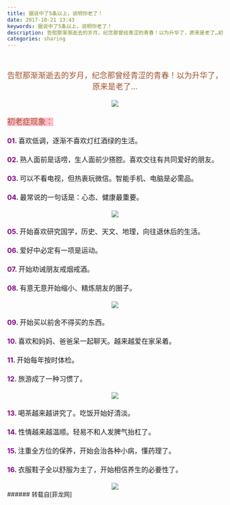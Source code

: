 ```yaml
---
title: 据说中了5条以上，说明你老了！
date: 2017-10-21 13:43
keywords: 据说中了5条以上，说明你老了！
description: 告慰那渐渐逝去的岁月，纪念那曾经青涩的青春！以为升华了，原来是老了…初老症现象：01. 喜欢低调，逐渐不喜欢灯红酒绿的生活。02. 熟人面前是话唠，生人面前少搭腔。喜欢交往有共同爱好的朋友。03. 可以不看电视，但热衷玩微信。智能手机、电脑是必需品。04. 最常说的一句话是：心态、健康最重要。05. 开始喜欢研究国学，历史、天文、地理，向往退休后的生活。06. 爱好中必定有一项是运动。07. 开始劝诫朋友戒烟戒酒。08. 有意无意开始缩小、精炼朋友的圈子。09. 开始买以前舍不得买的东西。10. 喜欢和妈妈、爸爸呆一起聊天。越来越爱在家呆着。11. 开始每年按时体检。12. 旅游成了一种习惯了。13. 喝茶越来越讲究了。吃饭开始好清淡。14. 性情越来越温顺。轻易不和人发脾气抬杠了。15. 注重全方位的保养，开始会治各种小病，懂药理了。16. 衣服鞋子全以舒服为主了，开始相信养生的必要性了。
categories: sharing
---
```

<td class="t_f" id="postmessage_939964">

<font size="3"><br/>
<div align="center"><font color="Sienna"><font size="4">告慰那渐渐逝去的岁月，纪念那曾经青涩的青春！以为升华了，原来是老了…</font></font></div><br/>
<div align="center">

<img aid="654376" data-cf-modified-0e81f388e430d2e896fcf0ea-="" file="data/attachment/forum/201710/21/133514omuf56v1zmv11xxc.jpg.thumb.jpg" id="aimg_654376" inpost="1" onclick="" onmouseover="" src="http://www.flw.ph/data/attachment/forum/201710/21/133514omuf56v1zmv11xxc.jpg" style="cursor:pointer" zoomfile="data/attachment/forum/201710/21/133514omuf56v1zmv11xxc.jpg"/>


</div><br/>
<font style="background-color:PInk"><font color="Sienna"><font size="4">初老症现象：</font></font></font><br/>
<br/>
<font color="Purple"><strong>01. </strong></font>喜欢低调，逐渐不喜欢灯红酒绿的生活。<br/>
<br/>
<font color="Purple"><strong>02. </strong></font>熟人面前是话唠，生人面前少搭腔。喜欢交往有共同爱好的朋友。<br/>
<br/>
<font color="Purple"><strong>03. </strong></font>可以不看电视，但热衷玩微信。智能手机、电脑是必需品。<br/>
<br/>
<font color="Purple"><strong>04. </strong></font>最常说的一句话是：心态、健康最重要。<br/>
<br/>
<div align="center">

<img aid="654375" data-cf-modified-0e81f388e430d2e896fcf0ea-="" file="data/attachment/forum/201710/21/133513e71hf0lwbmut6nb1.jpg.thumb.jpg" id="aimg_654375" inpost="1" onclick="" onmouseover="" src="http://www.flw.ph/data/attachment/forum/201710/21/133513e71hf0lwbmut6nb1.jpg" style="cursor:pointer" zoomfile="data/attachment/forum/201710/21/133513e71hf0lwbmut6nb1.jpg"/>


</div><br/>
<font color="Purple"><strong>05. </strong></font>开始喜欢研究国学，历史、天文、地理，向往退休后的生活。<br/>
<br/>
<font color="Purple"><strong>06. </strong></font>爱好中必定有一项是运动。<br/>
<br/>
<font color="Purple"><strong>07. </strong></font>开始劝诫朋友戒烟戒酒。<br/>
<br/>
<font color="Purple"><strong>08. </strong></font>有意无意开始缩小、精炼朋友的圈子。<br/>
<br/>
<div align="center">

<img aid="654374" data-cf-modified-0e81f388e430d2e896fcf0ea-="" file="data/attachment/forum/201710/21/133512k6ytx7v7t6ctk7tu.jpg.thumb.jpg" id="aimg_654374" inpost="1" onclick="" onmouseover="" src="http://www.flw.ph/data/attachment/forum/201710/21/133512k6ytx7v7t6ctk7tu.jpg" style="cursor:pointer" zoomfile="data/attachment/forum/201710/21/133512k6ytx7v7t6ctk7tu.jpg"/>


</div><br/>
<font color="Purple"><strong>09. </strong></font>开始买以前舍不得买的东西。<br/>
<br/>
<font color="Purple"><strong>10. </strong></font>喜欢和妈妈、爸爸呆一起聊天。越来越爱在家呆着。<br/>
<br/>
<font color="Purple"><strong>11. </strong></font>开始每年按时体检。<br/>
<br/>
<font color="Purple"><strong>12. </strong></font>旅游成了一种习惯了。<br/>
<div align="center"><br/>

<img aid="654373" data-cf-modified-0e81f388e430d2e896fcf0ea-="" file="data/attachment/forum/201710/21/133511zi0mox87hss87m0o.jpg.thumb.jpg" id="aimg_654373" inpost="1" onclick="" onmouseover="" src="http://www.flw.ph/data/attachment/forum/201710/21/133511zi0mox87hss87m0o.jpg" style="cursor:pointer" zoomfile="data/attachment/forum/201710/21/133511zi0mox87hss87m0o.jpg"/>


</div><br/>
<font color="Purple"><strong>13. </strong></font>喝茶越来越讲究了。吃饭开始好清淡。<br/>
<br/>
<font color="Purple"><strong>14. </strong></font>性情越来越温顺。轻易不和人发脾气抬杠了。<br/>
<br/>
<font color="Purple"><strong>15. </strong></font>注重全方位的保养，开始会治各种小病，懂药理了。<br/>
<br/>
<font color="Purple"><strong>16. </strong></font>衣服鞋子全以舒服为主了，开始相信养生的必要性了。<br/>
<div align="center"><br/>

<img aid="654372" data-cf-modified-0e81f388e430d2e896fcf0ea-="" file="data/attachment/forum/201710/21/133510xug52ri9ovkc1vkk.jpg.thumb.jpg" id="aimg_654372" inpost="1" onclick="" onmouseover="" src="http://www.flw.ph/data/attachment/forum/201710/21/133510xug52ri9ovkc1vkk.jpg" style="cursor:pointer" zoomfile="data/attachment/forum/201710/21/133510xug52ri9ovkc1vkk.jpg"/>


</div></font></td>
###### 转载自[菲龙网]
